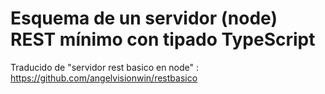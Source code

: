 # Esquema de un servidor (node) REST mínimo con tipado TypeScript

Traducido de "servidor rest basico en node" : <https://github.com/angelvisionwin/restbasico>